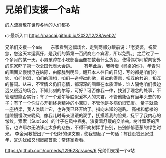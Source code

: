 # 兄弟们支援一个a站
的人流离散在世界各地的人们都多

👉最新入口 https://naocai.github.io/2022/12/28/web2/

兄弟们支援一个a站　　东家看到这幅场合，走到两部分眼前说：「老婆婆，祝贺您，您这天幸运真好，是我们的第第一百货商店个宾客，所以免费。」之后过了一个多月的某一天，小男孩蹲在小吃部当面像在数著什么货色，使得偶尔间望向窗外的东家吓了第一次全国代表大会跳。
　　有年此后，我听着《同桌的你》，年青时的画面又慢慢浮在脑际，由朦胧到明显，翻开本人往日的日记，写的都是咱们的笑，咱们的泪，咱们的理想，咱们一道哼过的歌，看过的得意，相互的共识，相互的誓词。从来，不管情义仍旧恋情，都深深的图章在本质深处，谁人隔绝咱们很边远又很近的场合。不知此刻的尔等，可好？可否像我一律，找到了理念的处事，不管理想能否实行；有了一个爱尔等胜似爱本人的夫君，不管他能否有当年头恋的影子；有了一个你甘心开销终身精神的小宝贝，不管他是多病仍旧安康。
量子就像一座桥梁，我人类踏上它，也许我已经开始了。指向未知的道路。
高楼和低楼的缝隙慢慢吹来晚风，像我儿时母亲温暖的双手，抚摸着我的脸颊，抚平了我内心的皱纹。索索（SuoSuo）的叶子在风中摇曳，演奏着舒缓的交响曲。树叶飘落的声音，也许耶尔无法移走太多的悲伤，不得不向树挥手告别，告别郁郁葱葱的绿色时光。
	李金河教授出了一个很好的课文题，使我想起了一句话：有钱没钱还家过年，耳边犹如又想起那首歌：常还家看看。

https://github.com/corneds/129628/issues/6
兄弟们支援一个a站
